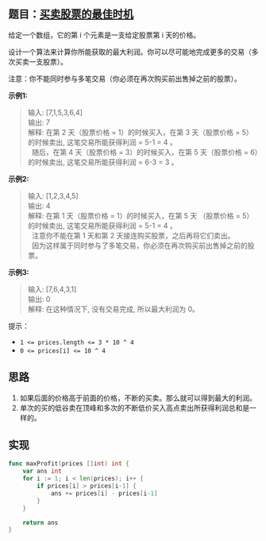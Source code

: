 ## 题目：[买卖股票的最佳时机](https://leetcode-cn.com/problems/best-time-to-buy-and-sell-stock/)

给定一个数组，它的第 i 个元素是一支给定股票第 i 天的价格。

设计一个算法来计算你所能获取的最大利润。你可以尽可能地完成更多的交易（多次买卖一支股票）。

注意：你不能同时参与多笔交易（你必须在再次购买前出售掉之前的股票）。

**示例1:**
>输入: [7,1,5,3,6,4]  
>输出: 7  
>解释: 在第 2 天（股票价格 = 1）的时候买入，在第 3 天（股票价格 = 5）的时候卖出, 这笔交易所能获得利润 = 5-1 = 4 。  
    随后，在第 4 天（股票价格 = 3）的时候买入，在第 5 天（股票价格 = 6）的时候卖出, 这笔交易所能获得利润 = 6-3 = 3 。
     
**示例2:**
>输入: [1,2,3,4,5]  
>输出: 4  
>解释: 在第 1 天（股票价格 = 1）的时候买入，在第 5 天 （股票价格 = 5）的时候卖出, 这笔交易所能获得利润 = 5-1 = 4 。  
     注意你不能在第 1 天和第 2 天接连购买股票，之后再将它们卖出。  
     因为这样属于同时参与了多笔交易，你必须在再次购买前出售掉之前的股票。

**示例3:**
>输入: [7,6,4,3,1]  
>输出: 0  
>解释: 在这种情况下, 没有交易完成, 所以最大利润为 0。

提示：
* `1 <= prices.length <= 3 * 10 ^ 4`
* `0 <= prices[i] <= 10 ^ 4`

## 思路
1. 如果后面的价格高于前面的价格，不断的买卖。那么就可以得到最大的利润。
2. 单次的买的低谷卖在顶峰和多次的不断低价买入高点卖出所获得利润总和是一样的。

## 实现
```go
func maxProfit(prices []int) int {
	var ans int
	for i := 1; i < len(prices); i++ {
		if prices[i] > prices[i-1] {
			ans += prices[i] - prices[i-1]
		}
	}

	return ans
}
```